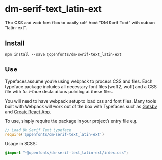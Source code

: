 
# dm-serif-text_latin-ext

The CSS and web font files to easily self-host “DM Serif Text” with subset "latin-ext".

## Install

`npm install --save @openfonts/dm-serif-text_latin-ext`

## Use

Typefaces assume you’re using webpack to process CSS and files. Each typeface
package includes all necessary font files (woff2, woff) and a CSS file with
font-face declarations pointing at these files.

You will need to have webpack setup to load css and font files. Many tools built
with Webpack will work out of the box with Typefaces such as [Gatsby](https://github.com/gatsbyjs/gatsby)
and [Create React App](https://github.com/facebookincubator/create-react-app).

To use, simply require the package in your project’s entry file e.g.

```javascript
// Load DM Serif Text typeface
require('@openfonts/dm-serif-text_latin-ext')
```

Usage in SCSS:
```scss
@import "~@openfonts/dm-serif-text_latin-ext/index.css";
```
